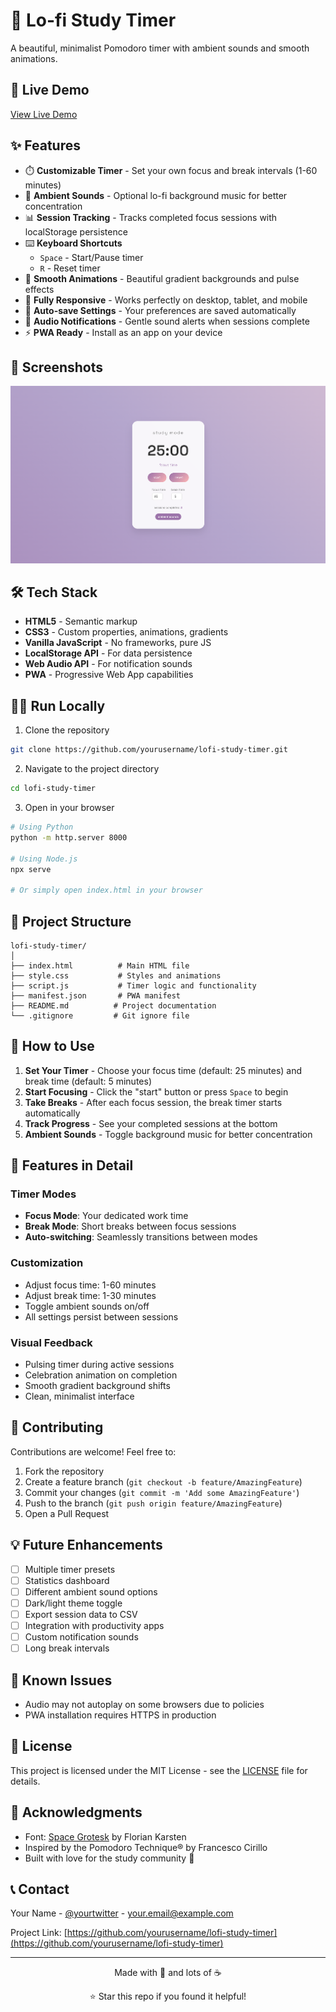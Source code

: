 # 🌙 Lo-fi Study Timer

A beautiful, minimalist Pomodoro timer with ambient sounds and smooth animations.

## 🚀 Live Demo
[View Live Demo](https://yourusername.github.io/lofi-study-timer/)

## ✨ Features
- ⏱️ **Customizable Timer** - Set your own focus and break intervals (1-60 minutes)
- 🎵 **Ambient Sounds** - Optional lo-fi background music for better concentration
- 📊 **Session Tracking** - Tracks completed focus sessions with localStorage persistence
- ⌨️ **Keyboard Shortcuts** 
  - `Space` - Start/Pause timer
  - `R` - Reset timer
- 🎨 **Smooth Animations** - Beautiful gradient backgrounds and pulse effects
- 📱 **Fully Responsive** - Works perfectly on desktop, tablet, and mobile
- 💾 **Auto-save Settings** - Your preferences are saved automatically
- 🔔 **Audio Notifications** - Gentle sound alerts when sessions complete
- ⚡ **PWA Ready** - Install as an app on your device

## 📸 Screenshots

![Lo-fi Study Timer Screenshot](screenshot.png)

## 🛠️ Tech Stack
- **HTML5** - Semantic markup
- **CSS3** - Custom properties, animations, gradients
- **Vanilla JavaScript** - No frameworks, pure JS
- **LocalStorage API** - For data persistence
- **Web Audio API** - For notification sounds
- **PWA** - Progressive Web App capabilities

## 🏃‍♂️ Run Locally

1. Clone the repository
```bash
git clone https://github.com/yourusername/lofi-study-timer.git
```

2. Navigate to the project directory
```bash
cd lofi-study-timer
```

3. Open in your browser
```bash
# Using Python
python -m http.server 8000

# Using Node.js
npx serve

# Or simply open index.html in your browser
```

## 📁 Project Structure
```
lofi-study-timer/
│
├── index.html          # Main HTML file
├── style.css           # Styles and animations
├── script.js           # Timer logic and functionality
├── manifest.json       # PWA manifest
├── README.md          # Project documentation
└── .gitignore         # Git ignore file
```

## 🎯 How to Use

1. **Set Your Timer** - Choose your focus time (default: 25 minutes) and break time (default: 5 minutes)
2. **Start Focusing** - Click the "start" button or press `Space` to begin
3. **Take Breaks** - After each focus session, the break timer starts automatically
4. **Track Progress** - See your completed sessions at the bottom
5. **Ambient Sounds** - Toggle background music for better concentration

## 🚀 Features in Detail

### Timer Modes
- **Focus Mode**: Your dedicated work time
- **Break Mode**: Short breaks between focus sessions
- **Auto-switching**: Seamlessly transitions between modes

### Customization
- Adjust focus time: 1-60 minutes
- Adjust break time: 1-30 minutes
- Toggle ambient sounds on/off
- All settings persist between sessions

### Visual Feedback
- Pulsing timer during active sessions
- Celebration animation on completion
- Smooth gradient background shifts
- Clean, minimalist interface

## 🤝 Contributing

Contributions are welcome! Feel free to:

1. Fork the repository
2. Create a feature branch (`git checkout -b feature/AmazingFeature`)
3. Commit your changes (`git commit -m 'Add some AmazingFeature'`)
4. Push to the branch (`git push origin feature/AmazingFeature`)
5. Open a Pull Request

## 💡 Future Enhancements

- [ ] Multiple timer presets
- [ ] Statistics dashboard
- [ ] Different ambient sound options
- [ ] Dark/light theme toggle
- [ ] Export session data to CSV
- [ ] Integration with productivity apps
- [ ] Custom notification sounds
- [ ] Long break intervals

## 🐛 Known Issues

- Audio may not autoplay on some browsers due to policies
- PWA installation requires HTTPS in production

## 📝 License

This project is licensed under the MIT License - see the [LICENSE](LICENSE) file for details.

## 🙏 Acknowledgments

- Font: [Space Grotesk](https://fonts.google.com/specimen/Space+Grotesk) by Florian Karsten
- Inspired by the Pomodoro Technique® by Francesco Cirillo
- Built with love for the study community 💜

## 📞 Contact

Your Name - [@yourtwitter](https://twitter.com/yourtwitter) - your.email@example.com

Project Link: [https://github.com/yourusername/lofi-study-timer](https://github.com/yourusername/lofi-study-timer)

---

<p align="center">Made with 💜 and lots of ☕</p>
<p align="center">⭐ Star this repo if you found it helpful!</p>